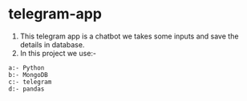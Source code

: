 # telegram-app

1. This telegram app is a chatbot we takes some inputs and save the details in database.
2. In this project we use:-
```
a:- Python
b:- MongoDB
c:- telegram
d:- pandas
```
